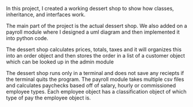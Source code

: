 In this project, I created a working dessert shop to show how
classes, inheritance, and interfaces work. 

The main part of the project is the actual dessert shop.
We also added on a payroll module where I designed a uml diagram and then implemented it into python code. 

The dessert shop calculates prices, totals, taxes and it will organizes this into an order object and then stores the order in a list of a customer object which can be looked up in the admin module

The dessert shop runs only in a terminal and does not save any reciepts if the terminal quits the program. The payroll module takes multiple csv files and calculates paychecks based off of salary, hourly or commissioned employee types. Each employee object has a classification object of which type of pay the employee object is. 
